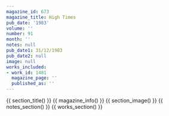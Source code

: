 ```yaml
---
magazine_id: 673
magazine_title: High Times
pub_date: '1983'
volume: ''
number: 91
month: ''
notes: null
pub_date1: 31/12/1983
pub_date2: null
image: null
works_included:
- work_id: 1481
  magazine_page: ''
  published_as: ''
---
```


{{ section_title() }}
{{ magazine_info() }}
{{ section_image() }}
{{ notes_section() }}
{{ works_section() }}
